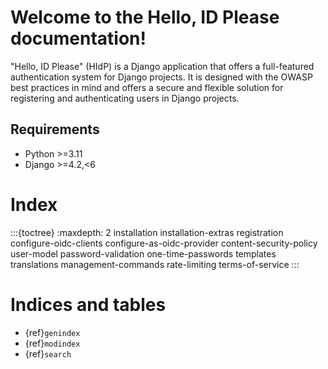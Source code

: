 # Welcome to the Hello, ID Please documentation!

"Hello, ID Please" (HIdP) is a Django application that offers a
full-featured authentication system for Django projects. It is designed with
the OWASP best practices in mind and offers a secure and flexible solution for
registering and authenticating users in Django projects.

## Requirements
* Python >=3.11
* Django >=4.2,<6

# Index
:::{toctree}
:maxdepth: 2
installation
installation-extras
registration
configure-oidc-clients
configure-as-oidc-provider
content-security-policy
user-model
password-validation
one-time-passwords
templates
translations
management-commands
rate-limiting
terms-of-service
:::

# Indices and tables

- {ref}`genindex`
- {ref}`modindex`
- {ref}`search`
